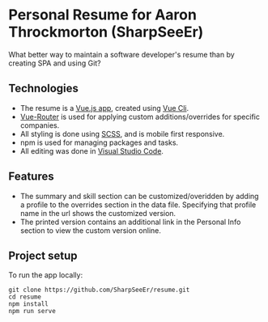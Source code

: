 # Personal Resume for Aaron Throckmorton (SharpSeeEr)

What better way to maintain a software developer's resume than by creating SPA and using Git?

## Technologies

* The resume is a [Vue.js app](https://vuejs.org/), created using [Vue Cli](https://cli.vuejs.org/).
* [Vue-Router](https://router.vuejs.org/) is used for applying custom additions/overrides for specific companies.
* All styling is done using [SCSS](https://sass-lang.com/), and is mobile first responsive.
* npm is used for managing packages and tasks.
* All editing was done in [Visual Studio Code](https://code.visualstudio.com/).

## Features

* The summary and skill section can be customized/overidden by adding a profile to the overrides section in the data file.  Specifying that profile name in the url shows the customized version.
* The printed version contains an additional link in the Personal Info section to view the custom version online.

## Project setup

To run the app locally:

```batch
git clone https://github.com/SharpSeeEr/resume.git
cd resume
npm install
npm run serve
```
